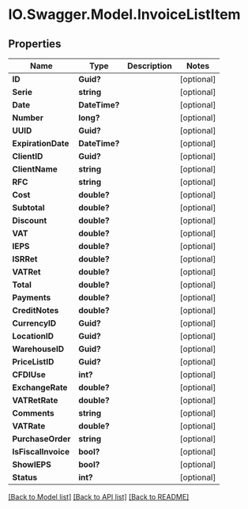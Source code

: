 # IO.Swagger.Model.InvoiceListItem
## Properties

Name | Type | Description | Notes
------------ | ------------- | ------------- | -------------
**ID** | **Guid?** |  | [optional] 
**Serie** | **string** |  | [optional] 
**Date** | **DateTime?** |  | [optional] 
**Number** | **long?** |  | [optional] 
**UUID** | **Guid?** |  | [optional] 
**ExpirationDate** | **DateTime?** |  | [optional] 
**ClientID** | **Guid?** |  | [optional] 
**ClientName** | **string** |  | [optional] 
**RFC** | **string** |  | [optional] 
**Cost** | **double?** |  | [optional] 
**Subtotal** | **double?** |  | [optional] 
**Discount** | **double?** |  | [optional] 
**VAT** | **double?** |  | [optional] 
**IEPS** | **double?** |  | [optional] 
**ISRRet** | **double?** |  | [optional] 
**VATRet** | **double?** |  | [optional] 
**Total** | **double?** |  | [optional] 
**Payments** | **double?** |  | [optional] 
**CreditNotes** | **double?** |  | [optional] 
**CurrencyID** | **Guid?** |  | [optional] 
**LocationID** | **Guid?** |  | [optional] 
**WarehouseID** | **Guid?** |  | [optional] 
**PriceListID** | **Guid?** |  | [optional] 
**CFDIUse** | **int?** |  | [optional] 
**ExchangeRate** | **double?** |  | [optional] 
**VATRetRate** | **double?** |  | [optional] 
**Comments** | **string** |  | [optional] 
**VATRate** | **double?** |  | [optional] 
**PurchaseOrder** | **string** |  | [optional] 
**IsFiscalInvoice** | **bool?** |  | [optional] 
**ShowIEPS** | **bool?** |  | [optional] 
**Status** | **int?** |  | [optional] 

[[Back to Model list]](../README.md#documentation-for-models) [[Back to API list]](../README.md#documentation-for-api-endpoints) [[Back to README]](../README.md)

